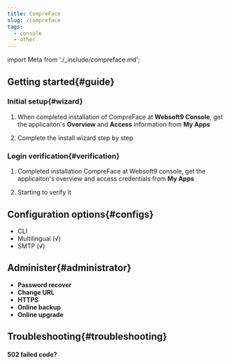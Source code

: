 ```yaml
---
title: CompreFace
slug: /compreface
tags:
  - console
  - other
---
```


import Meta from './_include/compreface.md';

<Meta name="meta" />

## Getting started{#guide}

### Initial setup{#wizard}

1. When completed installation of CompreFace at **Websoft9 Console**, get the applicaiton's **Overview** and **Access** information from **My Apps**  

2. Complete the install wizard step by step

### Login verification{#verification}

1. Completed installation CompreFace at Websoft9 console, get the applicaiton's overview and access credentials from **My Apps**  

2. Starting to verify it

## Configuration options{#configs}

- CLI
- Multilingual (√)
- SMTP (√)

## Administer{#administrator}

- **Password recover**
- **Change URL**
- **HTTPS**
- **Online backup**
- **Online upgrade**

## Troubleshooting{#troubleshooting}

#### 502 failed code?